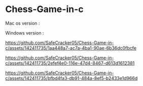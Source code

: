 # Chess-Game-in-c
Mac os version :
 

Windows version : 

https://github.com/SafeCracker05/Chess-Game-in-c/assets/142411735/1aa448a7-ac7a-4ba1-90ae-6b36dc0fbcfe




https://github.com/SafeCracker05/Chess-Game-in-c/assets/142411735/2efef4e0-116e-47d4-8467-d613d1612381




https://github.com/SafeCracker05/Chess-Game-in-c/assets/142411735/bfbd4fa3-db91-484a-8ef5-b2433e1d966d

